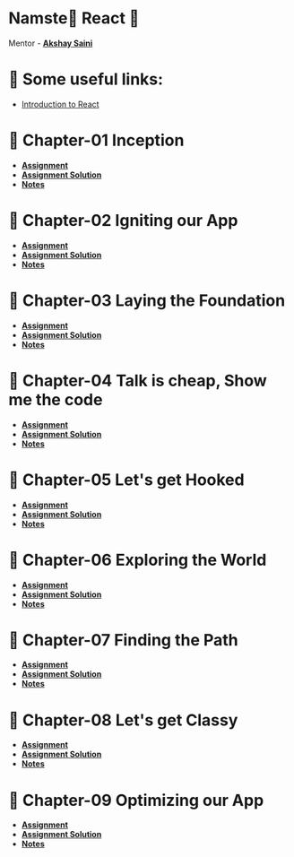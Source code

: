 # Namste🙏 React 🚀
Mentor - **[Akshay Saini](https://github.com/akshaymarch7)**

# 🔗 Some useful links:
- [Introduction to React](/React.md)
# 📗 Chapter-01 Inception
- **[Assignment]()**
- **[Assignment Solution]()**
- **[Notes](/Hands-on%Learnings/01-Inception/README.md)**

# 📗 Chapter-02 Igniting our App
- **[Assignment]()**
- **[Assignment Solution]()**
- **[Notes]()**

# 📗 Chapter-03 Laying the Foundation
- **[Assignment]()**
- **[Assignment Solution]()**
- **[Notes]()**

# 📗 Chapter-04 Talk is cheap, Show me the code
- **[Assignment]()**
- **[Assignment Solution]()**
- **[Notes]()**

# 📗 Chapter-05 Let's get Hooked
- **[Assignment]()**
- **[Assignment Solution]()**
- **[Notes]()**

# 📗 Chapter-06 Exploring the World
- **[Assignment]()**
- **[Assignment Solution]()**
- **[Notes]()**

# 📗 Chapter-07 Finding the Path
- **[Assignment]()**
- **[Assignment Solution]()**
- **[Notes]()**

# 📗 Chapter-08 Let's get Classy
- **[Assignment]()**
- **[Assignment Solution]()**
- **[Notes]()**

# 📗 Chapter-09 Optimizing our App
- **[Assignment]()**
- **[Assignment Solution]()**
- **[Notes]()**
